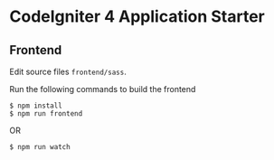 # CodeIgniter 4 Application Starter

## Frontend

Edit source files `frontend/sass`.

Run the following commands to build the frontend

    $ npm install
    $ npm run frontend
    
OR

    $ npm run watch

